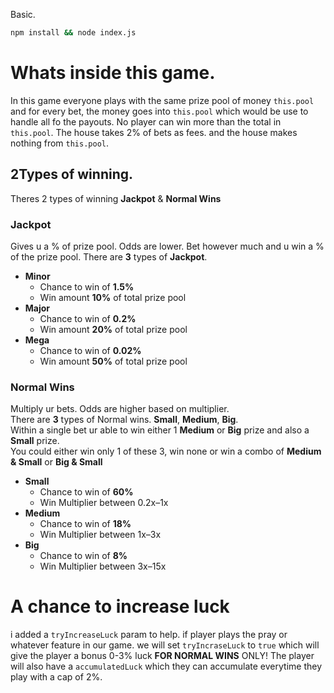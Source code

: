 Basic.

```bash
npm install && node index.js
```

# Whats inside this game.

In this game everyone plays with the same prize pool of money `this.pool` and for every bet, the money goes into `this.pool` which would be use to handle all fo the payouts. No player can win more than the total in `this.pool`. The house takes 2% of bets as fees. and the house makes nothing from `this.pool`.

## 2Types of winning.

Theres 2 types of winning **Jackpot** & **Normal Wins**

### Jackpot

Gives u a % of prize pool. Odds are lower. Bet however much and u win a % of the prize pool.
There are **3** types of **Jackpot**.

-   **Minor**
    -   Chance to win of **1.5%**
    -   Win amount **10%** of total prize pool
-   **Major**
    -   Chance to win of **0.2%**
    -   Win amount **20%** of total prize pool
-   **Mega**
    -   Chance to win of **0.02%**
    -   Win amount **50%** of total prize pool

### Normal Wins

Multiply ur bets. Odds are higher based on multiplier.  
There are **3** types of Normal wins. **Small**, **Medium**, **Big**.  
Within a single bet ur able to win either 1 **Medium** or **Big** prize and also a **Small** prize.  
You could either win only 1 of these 3, win none or win a combo of **Medium & Small** or **Big & Small**

-   **Small**
    -   Chance to win of **60%**
    -   Win Multiplier between 0.2x–1x
-   **Medium**
    -   Chance to win of **18%**
    -   Win Multiplier between 1x–3x
-   **Big**
    -   Chance to win of **8%**
    -   Win Multiplier between 3x–15x

# A chance to increase luck

i added a `tryIncreaseLuck` param to help. if player plays the pray or whatever feature in our game. we will set `tryIncraseLuck` to `true` which will give the player a bonus 0-3% luck **FOR NORMAL WINS** ONLY!
The player will also have a `accumulatedLuck` which they can accumulate everytime they play with a cap of 2%.
